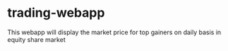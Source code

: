 # trading-webapp
This webapp will display the market price for top gainers on daily basis in equity share market
